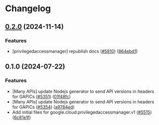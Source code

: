 # Changelog

## [0.2.0](https://github.com/googleapis/google-cloud-node/compare/privilegedaccessmanager-v0.1.0...privilegedaccessmanager-v0.2.0) (2024-11-14)


### Features

* [privilegedaccessmanager] republish docs ([#5810](https://github.com/googleapis/google-cloud-node/issues/5810)) ([864ebd1](https://github.com/googleapis/google-cloud-node/commit/864ebd10f82a0406a8432fe839b78255fde6d2f9))

## 0.1.0 (2024-07-22)


### Features

* [Many APIs] update Nodejs generator to send API versions in headers for GAPICs ([#5351](https://github.com/googleapis/google-cloud-node/issues/5351)) ([01f48fc](https://github.com/googleapis/google-cloud-node/commit/01f48fce63ec4ddf801d59ee2b8c0db9f6fb8372))
* [Many APIs] update Nodejs generator to send API versions in headers for GAPICs ([#5354](https://github.com/googleapis/google-cloud-node/issues/5354)) ([a9784ed](https://github.com/googleapis/google-cloud-node/commit/a9784ed3db6ee96d171762308bbbcd57390b6866))
* Add initial files for google.cloud.privilegedaccessmanager.v1 ([#5515](https://github.com/googleapis/google-cloud-node/issues/5515)) ([6c81e1f](https://github.com/googleapis/google-cloud-node/commit/6c81e1f384926d5bc6d5d2130044655f0db00de2))
